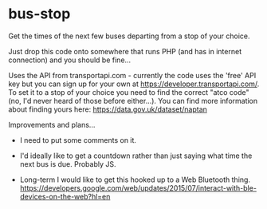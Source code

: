 # bus-stop
Get the times of the next few buses departing from a stop of your choice.

Just drop this code onto somewhere that runs PHP (and has in internet connection) and you should be fine...

Uses the API from transportapi.com - currently the code uses the 'free' API key but you can sign up for your own at https://developer.transportapi.com/. To set it to a stop of your choice you need to find the correct "atco code" (no, I'd never heard of those before either...). You can find more information about finding yours here: https://data.gov.uk/dataset/naptan

Improvements and plans...
 
- I need to put some comments on it.

- I'd ideally like to get a countdown rather than just saying what time the next bus is due. Probably JS.

- Long-term I would like to get this hooked up to a Web Bluetooth thing. https://developers.google.com/web/updates/2015/07/interact-with-ble-devices-on-the-web?hl=en

